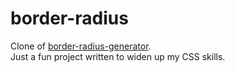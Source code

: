 # border-radius
Clone of [border-radius-generator](https://9elements.github.io/fancy-border-radius/). <br>
Just a fun project written to widen up my CSS skills.

